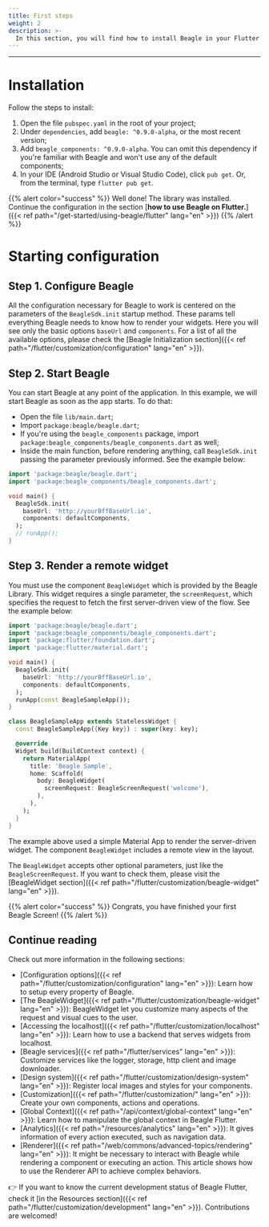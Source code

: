 ```yaml
---
title: First steps
weight: 2
description: >-
  In this section, you will find how to install Beagle in your Flutter application and the initial step-by-step for using the Beagle library in a Flutter project.
---
```


---

# Installation
Follow the steps to install:

1. Open the file `pubspec.yaml` in the root of your project;
2. Under `dependencies`, add `beagle: ^0.9.0-alpha`, or the most recent version;
3. Add `beagle_components: ^0.9.0-alpha`. You can omit this dependency if you're familiar with Beagle and won't use any
of the default components;
4. In your IDE (Android Studio or Visual Studio Code), click `pub get`. Or, from the terminal, type `flutter pub get`.

{{% alert color="success" %}}
Well done! The library was installed. Continue the configuration in the section [**how to use Beagle on Flutter.**]({{< ref path="/get-started/using-beagle/flutter" lang="en" >}})
{{% /alert %}}

# **Starting configuration**

## Step 1. Configure Beagle
All the configuration necessary for Beagle to work is centered on the parameters of the `BeagleSdk.init` startup method. These params tell everything Beagle needs to know how to render your widgets. Here you will see only the basic options `baseUrl` and `components`. For a list of all the available options, please check the 
[Beagle Initialization section]({{< ref path="/flutter/customization/configuration" lang="en" >}}).

## Step 2. Start Beagle
You can start Beagle at any point of the application. In this example, we will start Beagle as soon as the app 
starts.
To do that:
- Open the file `lib/main.dart`;
- Import `package:beagle/beagle.dart`;
- If you're using the `beagle_components` package, import `package:beagle_components/beagle_components.dart` as well;
- Inside the main function, before rendering anything, call `BeagleSdk.init` passing the parameter previously informed. 
See the example below:

```dart
import 'package:beagle/beagle.dart';
import 'package:beagle_components/beagle_components.dart';

void main() {
  BeagleSdk.init(
    baseUrl: 'http://yourBffBaseUrl.io',
    components: defaultComponents,
  );
  // runApp();
}
```

## Step 3. Render a remote widget
You must use the component `BeagleWidget` which is provided by the Beagle Library. This widget requires a single parameter, the `screenRequest`, which specifies the request to fetch the first server-driven view of the flow. See the example below:

```dart
import 'package:beagle/beagle.dart';
import 'package:beagle_components/beagle_components.dart';
import 'package:flutter/foundation.dart';
import 'package:flutter/material.dart';

void main() {
  BeagleSdk.init(
    baseUrl: 'http://yourBffBaseUrl.io',
    components: defaultComponents,
  );
  runApp(const BeagleSampleApp());
}

class BeagleSampleApp extends StatelessWidget {
  const BeagleSampleApp({Key key}) : super(key: key);

  @override
  Widget build(BuildContext context) {
    return MaterialApp(
      title: 'Beagle Sample',
      home: Scaffold(
        body: BeagleWidget(
          screenRequest: BeagleScreenRequest('welcome'),
        ),
      ),
    );
  }
}
```

The example above used a simple Material App to render the server-driven widget. The component `BeagleWidget` includes a remote view in the layout.

The `BeagleWidget` accepts other optional parameters, just like the `BeagleScreenRequest`. If you want to check them, please visit the [BeagleWidget section]({{< ref path="/flutter/customization/beagle-widget" lang="en" >}}).

{{% alert color="success" %}}
Congrats, you have finished your first Beagle Screen!
{{% /alert %}}

## Continue reading

Check out more information in the following sections:

- [Configuration options]({{< ref path="/flutter/customization/configuration" lang="en" >}}): Learn how to setup every property of Beagle.
- [The BeagleWidget]({{< ref path="/flutter/customization/beagle-widget" lang="en" >}}): BeagleWidget let you customize many aspects of the request and visual cues to the user.
- [Accessing the localhost]({{< ref path="/flutter/customization/localhost" lang="en" >}}): Learn how to use a backend that serves widgets from localhost.
- [Beagle services]({{< ref path="/flutter/services" lang="en" >}}): Customize services like the logger, storage, http client and image downloader.
- [Design system]({{< ref path="/flutter/customization/design-system" lang="en" >}}): Register local images and styles for your components.
- [Customization]({{< ref path="/flutter/customization/" lang="en" >}}): Create your own components, actions and operations.
- [Global Context]({{< ref path="/api/context/global-context" lang="en" >}}): Learn how to manipulate the global context in Beagle Flutter.
- [Analytics]({{< ref path="/resources/analytics" lang="en" >}}): It gives information of every action executed, such as navigation data.
- [Renderer]({{< ref path="/web/commons/advanced-topics/rendering" lang="en" >}}): It might be necessary to interact with Beagle while rendering a component or executing an action. This article shows how to use the Renderer API to achieve complex behaviors.

👉 If you want to know the current development status of Beagle Flutter, check it
[in the Resources section]({{< ref path="/flutter/customization/development" lang="en" >}}).
Contributions are welcomed!
